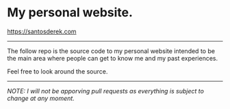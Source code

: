 # My personal website.

https://santosderek.com

--- 

The follow repo is the source code to my personal website intended to be the main area where people can get to know me and my past experiences.

Feel free to look around the source. 

--- 

*NOTE: I will not be apporving pull requests as everything is subject to change at any moment.*

